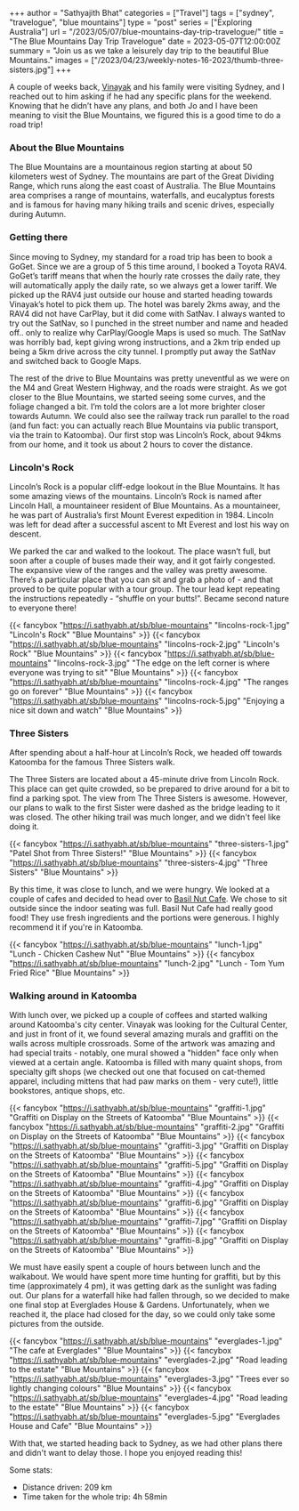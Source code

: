 +++
author = "Sathyajith Bhat"
categories = ["Travel"]
tags = ["sydney", "travelogue", "blue mountains"]
type = "post"
series = ["Exploring Australia"]
url = "/2023/05/07/blue-mountains-day-trip-travelogue/"
title = "The Blue Mountains Day Trip Travelogue"
date = 2023-05-07T12:00:00Z
summary = "Join us as we take a leisurely day trip to the beautiful Blue Mountains."
images = ["/2023/04/23/weekly-notes-16-2023/thumb-three-sisters.jpg"]
+++

A couple of weeks back, [Vinayak](https://twitter.com/Vinayakh) and his family were visiting Sydney, and I reached out to him asking if he had any specific plans for the weekend. Knowing that he didn’t have any plans, and both Jo and I have been meaning to visit the Blue Mountains, we figured this is a good time to do a road trip!

### About the Blue Mountains

The Blue Mountains are a mountainous region starting at about 50 kilometers west of Sydney. The mountains are part of the Great Dividing Range, which runs along the east coast of Australia. The Blue Mountains area comprises a range of mountains, waterfalls, and eucalyptus forests and is famous for having many hiking trails and scenic drives, especially during Autumn.

### Getting there

Since moving to Sydney, my standard for a road trip has been to book a GoGet. Since we are a group of 5 this time around, I booked a Toyota RAV4. GoGet’s tariff means that when the hourly rate crosses the daily rate, they will automatically apply the daily rate, so we always get a lower tariff. We picked up the RAV4 just outside our house and started heading towards Vinayak’s hotel to pick them up. The hotel was barely 2kms away, and the RAV4 did not have CarPlay, but it did come with SatNav. I always wanted to try out the SatNav, so I punched in the street number and name and headed off.. only to realize why CarPlay/Google Maps is used so much. The SatNav was horribly bad, kept giving wrong instructions, and a 2km trip ended up being a 5km drive across the city tunnel. I promptly put away the SatNav and switched back to Google Maps.

The rest of the drive to Blue Mountains was pretty uneventful as we were on the M4 and Great Western Highway, and the roads were straight. As we got closer to the Blue Mountains, we started seeing some curves, and the foliage changed a bit. I’m told the colors are a lot more brighter closer towards Autumn. We could also see the railway track run parallel to the road (and fun fact: you can actually reach Blue Mountains via public transport, via the train to Katoomba). Our first stop was Lincoln’s Rock, about 94kms from our home, and it took us about 2 hours to cover the distance.

### Lincoln's Rock 

Lincoln’s Rock is a popular cliff-edge lookout in the Blue Mountains. It has some amazing views of the mountains. Lincoln’s Rock is named after Lincoln Hall, a mountaineer resident of Blue Mountains. As a mountaineer, he was part of Australia’s first Mount Everest expedition in 1984. Lincoln was left for dead after a successful ascent to Mt Everest and lost his way on descent.

We parked the car and walked to the lookout. The place wasn’t full, but soon after a couple of buses made their way, and it got fairly congested. The expansive view of the ranges and the valley was pretty awesome. There’s a particular place that you can sit and grab a photo of - and that proved to be quite popular with a tour group. The tour lead kept repeating the instructions repeatedly - “shuffle on your butts!”. Became second nature to everyone there!

{{< fancybox "https://i.sathyabh.at/sb/blue-mountains" "lincolns-rock-1.jpg" "Lincoln's Rock" "Blue Mountains" >}}
{{< fancybox "https://i.sathyabh.at/sb/blue-mountains" "lincolns-rock-2.jpg" "Lincoln's Rock" "Blue Mountains" >}}
{{< fancybox "https://i.sathyabh.at/sb/blue-mountains" "lincolns-rock-3.jpg" "The edge on the left corner is where everyone was trying to sit" "Blue Mountains" >}}
{{< fancybox "https://i.sathyabh.at/sb/blue-mountains" "lincolns-rock-4.jpg" "The ranges go on forever" "Blue Mountains" >}}
{{< fancybox "https://i.sathyabh.at/sb/blue-mountains" "lincolns-rock-5.jpg" "Enjoying a nice sit down and watch" "Blue Mountains" >}}


### Three Sisters 

After spending about a half-hour at Lincoln’s Rock, we headed off towards Katoomba for the famous Three Sisters walk.

The Three Sisters are located about a 45-minute drive from Lincoln Rock. This place can get quite crowded, so be prepared to drive around for a bit to find a parking spot. The view from The Three Sisters is awesome. However, our plans to walk to the first Sister were dashed as the bridge leading to it was closed. The other hiking trail was much longer, and we didn't feel like doing it.

{{< fancybox "https://i.sathyabh.at/sb/blue-mountains" "three-sisters-1.jpg" "Patel Shot from Three Sisters!" "Blue Mountains" >}}
{{< fancybox "https://i.sathyabh.at/sb/blue-mountains" "three-sisters-4.jpg" "Three Sisters" "Blue Mountains" >}}

By this time, it was close to lunch, and we were hungry. We looked at a couple of cafes and decided to head over to [Basil Nut Cafe](https://goo.gl/maps/tevcC3oMkqfNVELd6). We chose to sit outside since the indoor seating was full. Basil Nut Cafe had really good food! They use fresh ingredients and the portions were generous. I highly recommend it if you're in Katoomba.

{{< fancybox "https://i.sathyabh.at/sb/blue-mountains" "lunch-1.jpg" "Lunch - Chicken Cashew Nut" "Blue Mountains" >}}
{{< fancybox "https://i.sathyabh.at/sb/blue-mountains" "lunch-2.jpg" "Lunch - Tom Yum Fried Rice" "Blue Mountains" >}}


### Walking around in Katoomba

With lunch over, we picked up a couple of coffees and started walking around Katoomba's city center. Vinayak was looking for the Cultural Center, and just in front of it, we found several amazing murals and graffiti on the walls across multiple crossroads. Some of the artwork was amazing and had special traits - notably, one mural showed a "hidden" face only when viewed at a certain angle. Katoomba is filled with many quaint shops, from specialty gift shops (we checked out one that focused on cat-themed apparel, including mittens that had paw marks on them - very cute!), little bookstores, antique shops, etc.

{{< fancybox "https://i.sathyabh.at/sb/blue-mountains" "graffiti-1.jpg" "Graffiti on Display on the Streets of Katoomba" "Blue Mountains" >}}
{{< fancybox "https://i.sathyabh.at/sb/blue-mountains" "graffiti-2.jpg" "Graffiti on Display on the Streets of Katoomba" "Blue Mountains" >}}
{{< fancybox "https://i.sathyabh.at/sb/blue-mountains" "graffiti-3.jpg" "Graffiti on Display on the Streets of Katoomba" "Blue Mountains" >}}
{{< fancybox "https://i.sathyabh.at/sb/blue-mountains" "graffiti-5.jpg" "Graffiti on Display on the Streets of Katoomba" "Blue Mountains" >}}
{{< fancybox "https://i.sathyabh.at/sb/blue-mountains" "graffiti-4.jpg" "Graffiti on Display on the Streets of Katoomba" "Blue Mountains" >}}
{{< fancybox "https://i.sathyabh.at/sb/blue-mountains" "graffiti-6.jpg" "Graffiti on Display on the Streets of Katoomba" "Blue Mountains" >}}
{{< fancybox "https://i.sathyabh.at/sb/blue-mountains" "graffiti-7.jpg" "Graffiti on Display on the Streets of Katoomba" "Blue Mountains" >}}
{{< fancybox "https://i.sathyabh.at/sb/blue-mountains" "graffiti-8.jpg" "Graffiti on Display on the Streets of Katoomba" "Blue Mountains" >}}


We must have easily spent a couple of hours between lunch and the walkabout. We would have spent more time hunting for graffiti, but by this time (approximately 4 pm), it was getting dark as the sunlight was fading out. Our plans for a waterfall hike had fallen through, so we decided to make one final stop at Everglades House & Gardens. Unfortunately, when we reached it, the place had closed for the day, so we could only take some pictures from the outside.

{{< fancybox "https://i.sathyabh.at/sb/blue-mountains" "everglades-1.jpg" "The cafe at Everglades" "Blue Mountains" >}}
{{< fancybox "https://i.sathyabh.at/sb/blue-mountains" "everglades-2.jpg" "Road leading to the estate" "Blue Mountains" >}}
{{< fancybox "https://i.sathyabh.at/sb/blue-mountains" "everglades-3.jpg" "Trees ever so lightly changing colours" "Blue Mountains" >}}
{{< fancybox "https://i.sathyabh.at/sb/blue-mountains" "everglades-4.jpg" "Road leading to the estate" "Blue Mountains" >}}
{{< fancybox "https://i.sathyabh.at/sb/blue-mountains" "everglades-5.jpg" "Everglades House and Cafe" "Blue Mountains" >}}

With that, we started heading back to Sydney, as we had other plans there and didn't want to delay those. I hope you enjoyed reading this!

Some stats:

* Distance driven: 209 km
* Time taken for the whole trip: 4h 58min
